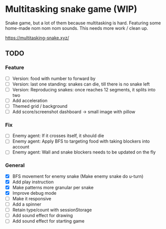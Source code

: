 # Multitasking snake game (WIP)

Snake game, but a lot of them because multitasking is hard. Featuring some home-made nom nom nom sounds. This needs more work / clean up.

https://multitasking-snake.xyz/

## TODO

### Feature

- [ ] Version: food with number to forward by
- [ ] Version: last one standing: snakes can die, till there is no snake left
- [ ] Version: Reproducing snakes: once reaches 12 segments, it splits into two
- [ ] Add acceleration
- [ ] Themed grid / background
- [ ] Add score/screenshot dashboard -> small image with pillow

### Fix

- [ ] Enemy agent: If it crosses itself, it should die
- [ ] Enemy agent: Apply BFS to targeting food with taking blockers into account
- [ ] Enemy agent: Wall and snake blockers needs to be updated on the fly

### General

- [x] BFS movement for enemy snake (Make enemy snake do u-turn)
- [x] Add play instruction
- [x] Make patterns more granular per snake
- [x] Improve debug mode
- [ ] Make it responsive
- [ ] Add a spinner
- [ ] Retain type/count with sessionStorage
- [ ] Add sound effect for drawing
- [ ] Add sound effect for starting game
